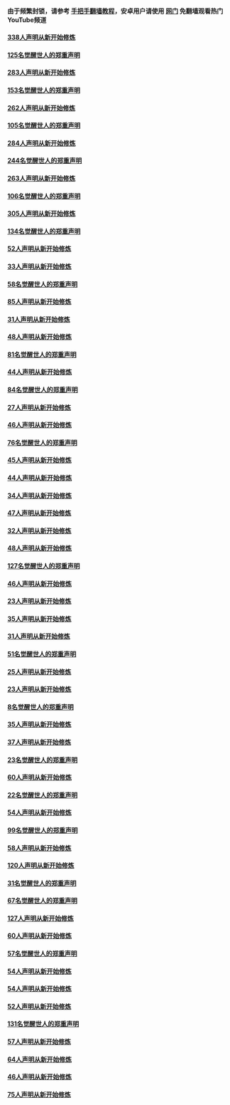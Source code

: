 #### 由于频繁封锁，请参考 [手把手翻墙教程](https://github.com/gfw-breaker/guides/wiki/)，安卓用户请使用 [网门](https://github.com/gfw-breaker/nogfw/blob/master/dl.md?t=04251600) 免翻墙观看热门YouTube频道 

#### [338人声明从新开始修炼](../pages/91/423540.md?t=04251600) 

#### [125名觉醒世人的郑重声明](../pages/91/423539.md?t=04251600) 

#### [283人声明从新开始修炼](../pages/91/423296.md?t=04251600) 

#### [153名觉醒世人的郑重声明](../pages/91/423295.md?t=04251600) 

#### [262人声明从新开始修炼](../pages/91/423004.md?t=04251600) 

#### [105名觉醒世人的郑重声明](../pages/91/423003.md?t=04251600) 

#### [284人声明从新开始修炼](../pages/91/422707.md?t=04251600) 

#### [244名觉醒世人的郑重声明](../pages/91/422706.md?t=04251600) 

#### [263人声明从新开始修炼](../pages/91/422553.md?t=04251600) 

#### [106名觉醒世人的郑重声明](../pages/91/422552.md?t=04251600) 

#### [305人声明从新开始修炼](../pages/91/422153.md?t=04251600) 

#### [134名觉醒世人的郑重声明](../pages/91/422152.md?t=04251600) 

#### [52人声明从新开始修炼](../pages/91/421846.md?t=04251600) 

#### [33人声明从新开始修炼](../pages/91/421804.md?t=04251600) 

#### [58名觉醒世人的郑重声明](../pages/91/421845.md?t=04251600) 

#### [85人声明从新开始修炼](../pages/91/421769.md?t=04251600) 

#### [31人声明从新开始修炼](../pages/91/421763.md?t=04251600) 

#### [48人声明从新开始修炼](../pages/91/421605.md?t=04251600) 

#### [81名觉醒世人的郑重声明](../pages/91/421656.md?t=04251600) 

#### [44人声明从新开始修炼](../pages/91/421544.md?t=04251600) 

#### [84名觉醒世人的郑重声明](../pages/91/421543.md?t=04251600) 

#### [27人声明从新开始修炼](../pages/91/421465.md?t=04251600) 

#### [46人声明从新开始修炼](../pages/91/421454.md?t=04251600) 

#### [76名觉醒世人的郑重声明](../pages/91/421453.md?t=04251600) 

#### [45人声明从新开始修炼](../pages/91/421452.md?t=04251600) 

#### [44人声明从新开始修炼](../pages/91/421422.md?t=04251600) 

#### [34人声明从新开始修炼](../pages/91/421322.md?t=04251600) 

#### [47人声明从新开始修炼](../pages/91/421264.md?t=04251600) 

#### [32人声明从新开始修炼](../pages/91/421225.md?t=04251600) 

#### [48人声明从新开始修炼](../pages/91/421202.md?t=04251600) 

#### [127名觉醒世人的郑重声明](../pages/91/421224.md?t=04251600) 

#### [46人声明从新开始修炼](../pages/91/421203.md?t=04251600) 

#### [23人声明从新开始修炼](../pages/91/421138.md?t=04251600) 

#### [35人声明从新开始修炼](../pages/91/421122.md?t=04251600) 

#### [31人声明从新开始修炼](../pages/91/421081.md?t=04251600) 

#### [51名觉醒世人的郑重声明](../pages/91/421080.md?t=04251600) 

#### [25人声明从新开始修炼](../pages/91/421020.md?t=04251600) 

#### [23人声明从新开始修炼](../pages/91/420884.md?t=04251600) 

#### [8名觉醒世人的郑重声明](../pages/91/420883.md?t=04251600) 

#### [35人声明从新开始修炼](../pages/91/420809.md?t=04251600) 

#### [37人声明从新开始修炼](../pages/91/420766.md?t=04251600) 

#### [23名觉醒世人的郑重声明](../pages/91/420765.md?t=04251600) 

#### [60人声明从新开始修炼](../pages/91/420727.md?t=04251600) 

#### [22名觉醒世人的郑重声明](../pages/91/420726.md?t=04251600) 

#### [54人声明从新开始修炼](../pages/91/420529.md?t=04251600) 

#### [99名觉醒世人的郑重声明](../pages/91/420528.md?t=04251600) 

#### [58人声明从新开始修炼](../pages/91/420198.md?t=04251600) 

#### [120人声明从新开始修炼](../pages/91/420141.md?t=04251600) 

#### [31名觉醒世人的郑重声明](../pages/91/420197.md?t=04251600) 

#### [67名觉醒世人的郑重声明](../pages/91/420140.md?t=04251600) 

#### [127人声明从新开始修炼](../pages/91/420082.md?t=04251600) 

#### [60人声明从新开始修炼](../pages/91/420081.md?t=04251600) 

#### [57名觉醒世人的郑重声明](../pages/91/420080.md?t=04251600) 

#### [54人声明从新开始修炼](../pages/91/419533.md?t=04251600) 

#### [54人声明从新开始修炼](../pages/91/419532.md?t=04251600) 

#### [52人声明从新开始修炼](../pages/91/419531.md?t=04251600) 

#### [131名觉醒世人的郑重声明](../pages/91/419530.md?t=04251600) 

#### [57人声明从新开始修炼](../pages/91/419430.md?t=04251600) 

#### [64人声明从新开始修炼](../pages/91/419429.md?t=04251600) 

#### [46人声明从新开始修炼](../pages/91/419428.md?t=04251600) 

#### [75人声明从新开始修炼](../pages/91/419427.md?t=04251600) 

